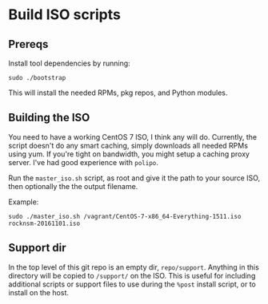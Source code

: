 # Build ISO scripts

## Prereqs

Install tool dependencies by running:

```
sudo ./bootstrap
```

This will install the needed RPMs, pkg repos, and Python modules.

## Building the ISO

You need to have a working CentOS 7 ISO, I think any will do. Currently,
the script doesn't do any smart caching, simply downloads all needed RPMs
using yum. If you're tight on bandwidth, you might setup a caching proxy
server. I've had good experience with `polipo`.

Run the `master_iso.sh` script, as root and give it the path to your
source ISO, then optionally the the output filename.

Example:
```
sudo ./master_iso.sh /vagrant/CentOS-7-x86_64-Everything-1511.iso rocknsm-20161101.iso
```

## Support dir

In the top level of this git repo is an empty dir, `repo/support`. Anything
in this directory will be copied to `/support/` on the ISO. This is useful
for including additional scripts or support files to use during the `%post`
install script, or to install on the host.
